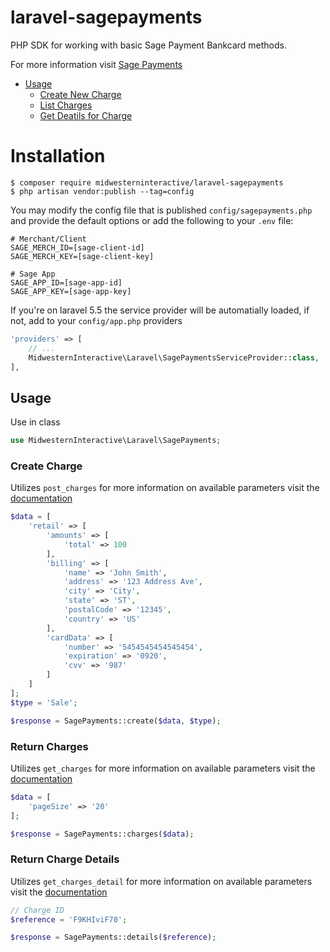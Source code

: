 # laravel-sagepayments
PHP SDK for working with basic Sage Payment Bankcard methods.

For more information visit [Sage Payments](https://developer.sagepayments.com/bankcard/apis)

  - [Usage](#usage)
    - [Create New Charge](#create-new-charge)
    - [List Charges](#list-charges)
    - [Get Deatils for Charge](#get-deatils-for-charge)

# Installation
```shell
$ composer require midwesterninteractive/laravel-sagepayments
$ php artisan vendor:publish --tag=config
```

You may modify the config file that is published `config/sagepayments.php` and provide the default options or add the following to your `.env` file:
```
# Merchant/Client
SAGE_MERCH_ID=[sage-client-id]
SAGE_MERCH_KEY=[sage-client-key]

# Sage App
SAGE_APP_ID=[sage-app-id]
SAGE_APP_KEY=[sage-app-key]
```

If you're on laravel 5.5 the service provider will be automatially loaded, if not, add to your `config/app.php` providers
```php
'providers' => [
    // ...
    MidwesternInteractive\Laravel\SagePaymentsServiceProvider::class,
],
```

## Usage
Use in class
```php
use MidwesternInteractive\Laravel\SagePayments;
```

### Create Charge
Utilizes `post_charges` for more information on available parameters visit the [documentation](https://developer.sagepayments.com/bankcard/apis/post/charges)

```php
$data = [
    'retail' => [
        'amounts' => [
            'total' => 100
        ],
        'billing' => [
            'name' => 'John Smith',
            'address' => '123 Address Ave',
            'city' => 'City',
            'state' => 'ST',
            'postalCode' => '12345',
            'country' => 'US'
        ],
        'cardData' => [
            'number' => '5454545454545454',
            'expiration' => '0920',
            'cvv' => '987'
        ]
    ]
];
$type = 'Sale';

$response = SagePayments::create($data, $type);
```

### Return Charges
Utilizes `get_charges` for more information on available parameters visit the [documentation](https://developer.sagepayments.com/bankcard/apis/get/charges)

```php
$data = [
    'pageSize' => '20'
];

$response = SagePayments::charges($data);
```

### Return Charge Details
Utilizes `get_charges_detail` for more information on available parameters visit the [documentation](https://developer.sagepayments.com/bankcard/apis/get/charges/%7Breference%7D)

```php
// Charge ID
$reference = 'F9KHIviF70';

$response = SagePayments::details($reference);
```
